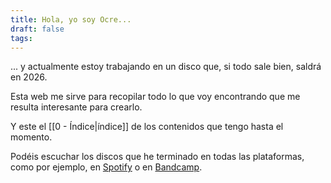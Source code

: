 ```yaml
---
title: Hola, yo soy Ocre...
draft: false
tags:
---
```

... y actualmente estoy trabajando en un disco que, si todo sale bien, saldrá en 2026.

Esta web me sirve para recopilar todo lo que voy encontrando que me resulta interesante para crearlo. 

Y este el [[0 - Índice|índice]] de los contenidos que tengo hasta el momento.

Podéis escuchar los discos que he terminado en todas las plataformas, como por ejemplo, en [Spotify](https://open.spotify.com/intl-es/artist/4vaAG0GM8Bb96kbuZJ7tqG?si=ruFWhNQCSgGaHTL4-j1KAw) o en [Bandcamp](https://ocre.bandcamp.com).